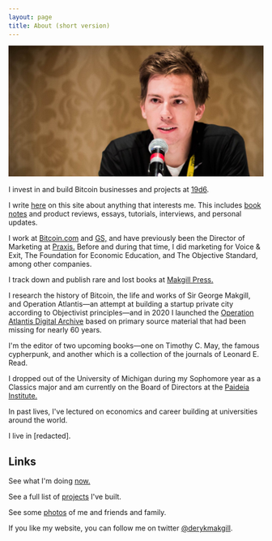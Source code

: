 ```yaml
---
layout: page
title: About (short version)
---
```


![Deryk Makgill](/assets/derykmakgill.jpg)

I invest in and build Bitcoin businesses and projects at [19d6](https://19d6.ch).

I write [here](/archive) on this site about anything that interests me. This includes [book notes](/notes) and product reviews, essays, tutorials, interviews, and personal updates.

I work at [Bitcoin.com](https://bitcoin.com) and [GS,](/glockstore) and have previously been the Director of Marketing at [Praxis.](/praxis) Before and during that time, I did marketing for Voice & Exit, The Foundation for Economic Education, and The Objective Standard, among other companies.

I track down and publish rare and lost books at [Makgill Press.](https://press.makgill.ch)

I research the history of Bitcoin, the life and works of Sir George Makgill, and Operation Atlantis—an attempt at building a startup private city according to Objectivist principles—and in 2020 I launched the [Operation Atlantis Digital Archive](https://operationatlantis.ch) based on primary source material that had been missing for nearly 60 years.

I'm the editor of two upcoming books—one on Timothy C. May, the famous cypherpunk, and another which is a collection of the journals of Leonard E. Read.

I dropped out of the University of Michigan during my Sophomore year as a Classics major and am currently on the Board of Directors at the [Paideia Institute.](https://www.paideiainstitute.org/)

In past lives, I've lectured on economics and career building at universities around the world.

I live in [redacted].

## Links

See what I'm doing [now.](/now)

See a full list of [projects](/projects) I've built.

See some [photos](/photos) of me and friends and family.

If you like my website, you can follow me on twitter [@derykmakgill](https://twitter.com/derykmakgill).
